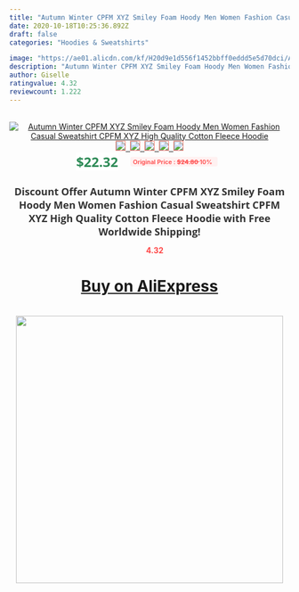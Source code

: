 ```yaml
---
title: "Autumn Winter CPFM XYZ Smiley Foam Hoody Men Women Fashion Casual Sweatshirt CPFM XYZ High Quality Cotton Fleece Hoodie"
date: 2020-10-18T10:25:36.892Z
draft: false
categories: "Hoodies & Sweatshirts"

image: "https://ae01.alicdn.com/kf/H20d9e1d556f1452bbff0eddd5e5d70dci/Autumn-Winter-CPFM-XYZ-Smiley-Foam-Hoody-Men-Women-Fashion-Casual-Sweatshirt-CPFM-XYZ-High-Quality.jpg"
description: "Autumn Winter CPFM XYZ Smiley Foam Hoody Men Women Fashion Casual Sweatshirt CPFM XYZ High Quality Cotton Fleece Hoodie"
author: Giselle
ratingvalue: 4.32
reviewcount: 1.222
---
```

<br>
<div style="text-align: center;">
<a href="https://s.click.aliexpress.com/e/_97x80N" target="_blank" rel="nofollow noopener noreferrer"><img alt="Autumn Winter CPFM XYZ Smiley Foam Hoody Men Women Fashion Casual Sweatshirt CPFM XYZ High Quality Cotton Fleece Hoodie" class="magnifier-image" src="https://ae01.alicdn.com/kf/H20d9e1d556f1452bbff0eddd5e5d70dci/Autumn-Winter-CPFM-XYZ-Smiley-Foam-Hoody-Men-Women-Fashion-Casual-Sweatshirt-CPFM-XYZ-High-Quality.jpg_640x640.jpg">
<br>
<img style="border:1px solid salmon" src="https://ae01.alicdn.com/kf/H20d9e1d556f1452bbff0eddd5e5d70dci/Autumn-Winter-CPFM-XYZ-Smiley-Foam-Hoody-Men-Women-Fashion-Casual-Sweatshirt-CPFM-XYZ-High-Quality.jpg_120x120.jpg">&nbsp;&nbsp;<img style="border:1px solid salmon" src="https://ae01.alicdn.com/kf/H209ea535f9794a07b399cdb7a7df62e6z/Autumn-Winter-CPFM-XYZ-Smiley-Foam-Hoody-Men-Women-Fashion-Casual-Sweatshirt-CPFM-XYZ-High-Quality.jpg_120x120.jpg">&nbsp;&nbsp;<img style="border:1px solid salmon" src="https://ae01.alicdn.com/kf/Hac27e2bdbcfe483ebd53176df9a16b40g/Autumn-Winter-CPFM-XYZ-Smiley-Foam-Hoody-Men-Women-Fashion-Casual-Sweatshirt-CPFM-XYZ-High-Quality.jpg_120x120.jpg">&nbsp;&nbsp;<img style="border:1px solid salmon" src="https://ae01.alicdn.com/kf/H569eaba3482f40c7bc8555bdeee37140R/Autumn-Winter-CPFM-XYZ-Smiley-Foam-Hoody-Men-Women-Fashion-Casual-Sweatshirt-CPFM-XYZ-High-Quality.jpg_120x120.jpg">&nbsp;&nbsp;<img style="border:1px solid salmon" src="https://ae01.alicdn.com/kf/H06e075cafb56463f843d050bbaf3fdec8/Autumn-Winter-CPFM-XYZ-Smiley-Foam-Hoody-Men-Women-Fashion-Casual-Sweatshirt-CPFM-XYZ-High-Quality.jpg_120x120.jpg"></a></div><br0>
<div style="text-align: center;"><span style="background-color: white; border: 0px; box-sizing: border-box; color: seagreen; display: inline-block; font-family: &quot;open sans&quot; , &quot;arial&quot; , &quot;helvetica&quot; , sans-serif , &quot;heiti&quot;; font-size: 24px; font-stretch: inherit; font-weight: 700; line-height: inherit; margin: 0px 10px 0px 0px; padding: 0px; vertical-align: middle;">$22.32 </span>
<span style="background: rgb(255 , 241 , 241); border-radius: 3px; border: 0px; box-sizing: border-box; color: #ff4747; display: inline-block; font-family: inherit; font-size: 12px; font-stretch: inherit; font-style: inherit; font-variant: inherit; font-weight: 600; line-height: inherit; margin: 0px; padding: 2px 5px; transform: scale(0.9); vertical-align: middle;">Original Price : <b style="text-decoration: line-through;">$24.80 </b> 10%&nbsp;&nbsp;</span></div>
<h1 style="color: #333333; display: inline-block; font-family: &quot;open sans&quot; , &quot;arial&quot; , &quot;helvetica&quot; , sans-serif , &quot;heiti&quot;; font-size: 18px; font-stretch: inherit; font-weight: 700; text-align: center;">Discount Offer Autumn Winter CPFM XYZ Smiley Foam Hoody Men Women Fashion Casual Sweatshirt CPFM XYZ High Quality Cotton Fleece Hoodie with Free Worldwide Shipping!</h1>
<div style="color: #ff4747; text-align: center;">
<img src="https://4.bp.blogspot.com/-M0ZcTcb-5uY/XleCXlxnR4I/AAAAAAAAAEc/OrjgMkXV1oMQFaCRZj5HQwOCBcu3w1FegCPcBGAYYCw/s1600/star.png" style="height: 15px;">&nbsp;<b>4.32</b></div>
<div class="button_cont" align="center"><a class="buynow_a" href="https://s.click.aliexpress.com/e/_97x80N" target="_blank" rel="nofollow noopener noreferrer"><H1>Buy on AliExpress</H1></a></div><br>
<div class="separator" style="clear: both; text-align: center;">
<img src="https://lh3.googleusercontent.com/-pTy5HemUv9M/XlePHvY0dAI/AAAAAAAAAE4/0nX5iRUoIWY8eMW9Dpxeirr157OZliDIgCLcBGAsYHQ/s1600/badge.gif" width="480">
</div>
